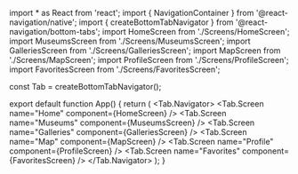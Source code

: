 import * as React from 'react';
import { NavigationContainer } from '@react-navigation/native';
import { createBottomTabNavigator } from '@react-navigation/bottom-tabs';
import HomeScreen from './Screens/HomeScreen';
import MuseumsScreen from './Screens/MuseumsScreen';
import GalleriesScreen from './Screens/GalleriesScreen';
import MapScreen from './Screens/MapScreen';
import ProfileScreen from './Screens/ProfileScreen';
import FavoritesScreen from './Screens/FavoritesScreen';

const Tab = createBottomTabNavigator();

export default function App() {
  return (
    <NavigationContainer>
      <Tab.Navigator>
        <Tab.Screen name="Home" component={HomeScreen} />
        <Tab.Screen name="Museums" component={MuseumsScreen} />
        <Tab.Screen name="Galleries" component={GalleriesScreen} />
        <Tab.Screen name="Map" component={MapScreen} />
        <Tab.Screen name="Profile" component={ProfileScreen} />
        <Tab.Screen name="Favorites" component={FavoritesScreen} />
      </Tab.Navigator>
    </NavigationContainer>
  );
}
